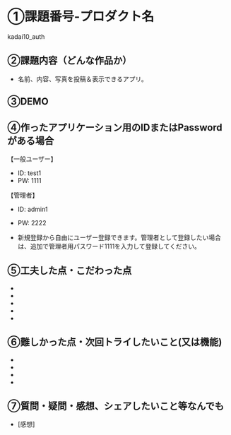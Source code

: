 # ①課題番号-プロダクト名

kadai10_auth

## ②課題内容（どんな作品か）

- 名前、内容、写真を投稿＆表示できるアプリ。

## ③DEMO



## ④作ったアプリケーション用のIDまたはPasswordがある場合

【一般ユーザー】
- ID: test1
- PW: 1111

【管理者】
- ID: admin1
- PW: 2222

- 新規登録から自由にユーザー登録できます。管理者として登録したい場合は、追加で管理者用パスワード1111を入力して登録してください。

## ⑤工夫した点・こだわった点

- 
- 
- 
- 
- 

## ⑥難しかった点・次回トライしたいこと(又は機能)

- 
- 
- 
- 

## ⑦質問・疑問・感想、シェアしたいこと等なんでも

- [感想]